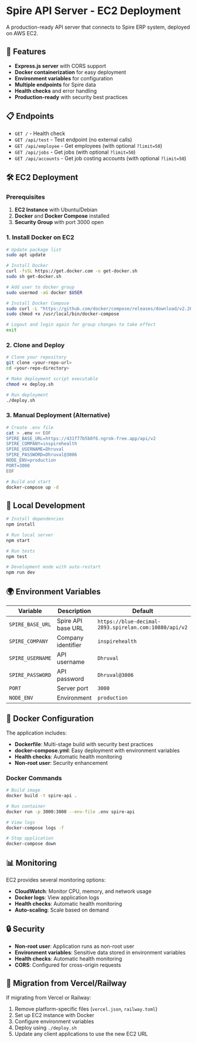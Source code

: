 # Spire API Server - EC2 Deployment

A production-ready API server that connects to Spire ERP system, deployed on AWS EC2.

## 🚀 Features

- **Express.js server** with CORS support
- **Docker containerization** for easy deployment
- **Environment variables** for configuration
- **Multiple endpoints** for Spire data
- **Health checks** and error handling
- **Production-ready** with security best practices

## 📋 Endpoints

- `GET /` - Health check
- `GET /api/test` - Test endpoint (no external calls)
- `GET /api/employee` - Get employees (with optional `?limit=50`)
- `GET /api/jobs` - Get jobs (with optional `?limit=50`)
- `GET /api/accounts` - Get job costing accounts (with optional `?limit=50`)

## 🛠️ EC2 Deployment

### Prerequisites

1. **EC2 Instance** with Ubuntu/Debian
2. **Docker** and **Docker Compose** installed
3. **Security Group** with port 3000 open

### 1. Install Docker on EC2

```bash
# Update package list
sudo apt update

# Install Docker
curl -fsSL https://get.docker.com -o get-docker.sh
sudo sh get-docker.sh

# Add user to docker group
sudo usermod -aG docker $USER

# Install Docker Compose
sudo curl -L "https://github.com/docker/compose/releases/download/v2.20.0/docker-compose-$(uname -s)-$(uname -m)" -o /usr/local/bin/docker-compose
sudo chmod +x /usr/local/bin/docker-compose

# Logout and login again for group changes to take effect
exit
```

### 2. Clone and Deploy

```bash
# Clone your repository
git clone <your-repo-url>
cd <your-repo-directory>

# Make deployment script executable
chmod +x deploy.sh

# Run deployment
./deploy.sh
```

### 3. Manual Deployment (Alternative)

```bash
# Create .env file
cat > .env << EOF
SPIRE_BASE_URL=https://431f77b5b0f6.ngrok-free.app/api/v2
SPIRE_COMPANY=inspirehealth
SPIRE_USERNAME=Dhruval
SPIRE_PASSWORD=Dhruval@3006
NODE_ENV=production
PORT=3000
EOF

# Build and start
docker-compose up -d
```

## 🔧 Local Development

```bash
# Install dependencies
npm install

# Run local server
npm start

# Run tests
npm test

# Development mode with auto-restart
npm run dev
```

## 🌍 Environment Variables

| Variable | Description | Default |
|----------|-------------|---------|
| `SPIRE_BASE_URL` | Spire API base URL | `https://blue-decimal-2893.spirelan.com:10880/api/v2` |
| `SPIRE_COMPANY` | Company identifier | `inspirehealth` |
| `SPIRE_USERNAME` | API username | `Dhruval` |
| `SPIRE_PASSWORD` | API password | `Dhruval@3006` |
| `PORT` | Server port | `3000` |
| `NODE_ENV` | Environment | `production` |

## 🐳 Docker Configuration

The application includes:

- **Dockerfile**: Multi-stage build with security best practices
- **docker-compose.yml**: Easy deployment with environment variables
- **Health checks**: Automatic health monitoring
- **Non-root user**: Security enhancement

### Docker Commands

```bash
# Build image
docker build -t spire-api .

# Run container
docker run -p 3000:3000 --env-file .env spire-api

# View logs
docker-compose logs -f

# Stop application
docker-compose down
```

## 📊 Monitoring

EC2 provides several monitoring options:

- **CloudWatch**: Monitor CPU, memory, and network usage
- **Docker logs**: View application logs
- **Health checks**: Automatic health monitoring
- **Auto-scaling**: Scale based on demand

## 🔒 Security

- **Non-root user**: Application runs as non-root user
- **Environment variables**: Sensitive data stored in environment variables
- **Health checks**: Automatic health monitoring
- **CORS**: Configured for cross-origin requests

## 🔄 Migration from Vercel/Railway

If migrating from Vercel or Railway:
1. Remove platform-specific files (`vercel.json`, `railway.toml`)
2. Set up EC2 instance with Docker
3. Configure environment variables
4. Deploy using `./deploy.sh`
5. Update any client applications to use the new EC2 URL
